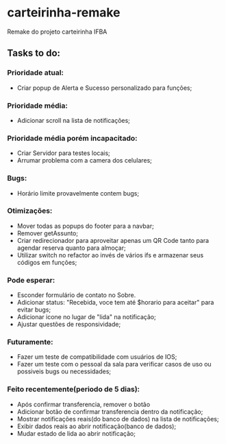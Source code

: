 # carteirinha-remake

Remake do projeto carteirinha IFBA

## Tasks to do:

### Prioridade atual:
- Criar popup de Alerta e Sucesso personalizado para funções;

### Prioridade média:
- Adicionar scroll na lista de notificações;

### Prioridade média porém incapacitado:

- Criar Servidor para testes locais;
- Arrumar problema com a camera dos celulares;

### Bugs:

- Horário limite provavelmente contem bugs;


### Otimizações:
- Mover todas as popups do footer para a navbar;
- Remover getAssunto;
- Criar redirecionador para aproveitar apenas um QR Code tanto para agendar reserva quanto para almoçar;
- Utilizar switch no refactor ao invés de vários ifs e armazenar seus códigos em funções;


### Pode esperar:

- Esconder formulário de contato no Sobre.
- Adicionar status: "Recebida, voce tem até $horario para aceitar" para evitar bugs;
- Adicionar icone no lugar de "lida" na notificação;
- Ajustar questões de responsividade;


### Futuramente:

- Fazer um teste de compatibilidade com usuários de IOS;
- Fazer um teste com o pessoal da sala para verificar casos de uso ou possiveis bugs ou necessidades;

### Feito recentemente(periodo de 5 dias):

- Após confirmar transferencia, remover o botão
- Adicionar botão de confirmar transferencia dentro da notificação;
- Mostrar notificações reais(do banco de dados) na lista de notificações;
- Exibir dados reais ao abrir notificação(banco de dados);
- Mudar estado de lida ao abrir notificação;
